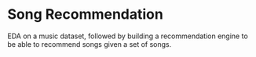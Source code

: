 # Song Recommendation

EDA on a music dataset, followed by building a recommendation engine to be able to recommend songs given a set of songs.
